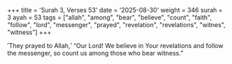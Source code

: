 +++
title = 'Surah 3, Verses 53'
date = '2025-08-30'
weight = 346
surah = 3
ayah = 53
tags = ["allah", "among", "bear", "believe", "count", "faith", "follow", "lord", "messenger", "prayed", "revelation", "revelations", "witnes", "witness"]
+++

˹They prayed to Allah,˺ “Our Lord! We believe in Your revelations and follow the messenger, so count us among those who bear witness.”